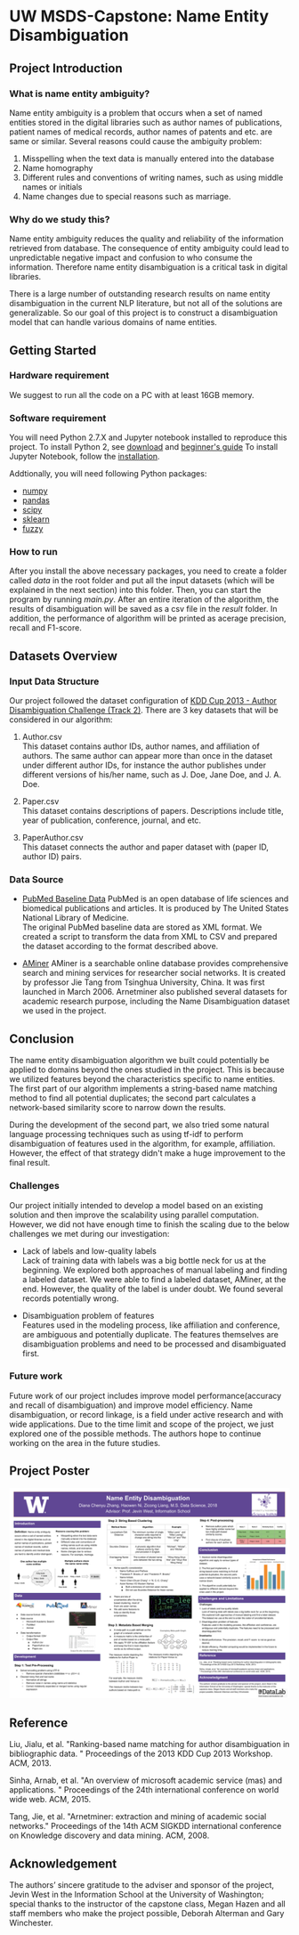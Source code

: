 # UW MSDS-Capstone: Name Entity Disambiguation
  
## Project Introduction
### What is name entity ambiguity?
  
Name entity ambiguity is a problem that occurs when a set of named entities stored in
the digital libraries such as author names of publications, patient names of medical records,
author names of patents and etc. are same or similar. Several reasons could cause the ambiguity problem: 
1. Misspelling when the text data is manually entered into the database
2. Name homography
3. Different rules and conventions of writing names, such as using middle names or initials
4. Name changes due to special reasons such as marriage. 

### Why do we study this?

Name entity ambiguity reduces the quality and reliability of the information retrieved from database. The consequence of
entity ambiguity could lead to unpredictable negative impact and confusion to who consume the information. Therefore name 
entity disambiguation is a critical task in digital libraries.

There is a large number of outstanding research results on name entity disambiguation in the current NLP literature, 
but not all of the solutions are generalizable. So our goal of this project is to construct a disambiguation model that 
can handle various domains of name entities.


## Getting Started
### Hardware requirement  
We suggest to run all the code on a PC with at least 16GB memory. 

### Software requirement
You will need Python 2.7.X and Jupyter notebook installed to reproduce this project. 
To install Python 2, see [download](https://www.python.org/downloads/) and [beginner's guide](https://www.python.org/about/gettingstarted/)
To install Jupyter Notebook, follow the [installation](http://jupyter.readthedocs.io/en/latest/install.html).

Addtionally, you will need following Python packages:
* [numpy](http://www.numpy.org/)
* [pandas](https://pandas.pydata.org/)
* [scipy](https://www.scipy.org/install.html)
* [sklearn](http://scikit-learn.org/stable/install.html)
* [fuzzy](https://pypi.python.org/pypi/Fuzzy)

### How to run
After you install the above necessary packages, you need to create a folder called *data* in the root folder and put all the input 
datasets (which will be explained in the next section) into this folder. Then, you can start the program by running 
*main.py*. After an entire iteration of the algorithm, the results of disambiguation will be saved as a csv file in the *result* folder. In addition, the performance of algorithm will be printed as acerage precision, recall and F1-score.

## Datasets Overview
### Input Data Structure
Our project followed the dataset configuration of [KDD Cup 2013 - Author Disambiguation Challenge (Track 2)](https://www.kaggle.com/c/kdd-cup-2013-author-disambiguation).
There are 3 key datasets that will be considered in our algorithm:

1. Author.csv  
This dataset contains author IDs, author names, and affiliation of authors. The same author can appear more 
than once in the dataset under different author IDs, for instance the author publishes under different versions of his/her name, such as 
J. Doe, Jane Doe, and J. A. Doe.

2. Paper.csv  
This dataset contains descriptions of papers. Descriptions include title, year of publication, conference, journal, and etc.

3. PaperAuthor.csv  
This dataset connects the author and paper dataset with (paper ID, author ID) pairs.

### Data Source
* [PubMed Baseline Data](https://drive.google.com/drive/folders/1VKfJJqTHUXBYUDY1Lpldp8shPHC0eXUW)
PubMed is an open database of life sciences and biomedical publications and articles. It is produced by The United States National Library of Medicine.<br />
The original PubMed baseline data are stored as XML format. We created a script to transform the data from XML to 
CSV and prepared the dataset according to the format described above.
  
* [AMiner](https://drive.google.com/drive/folders/1bx6YbxUGK1OX1yqx5oS4BV2UW-WeOBRp)
AMiner is a searchable online database provides comprehensive search and mining services for researcher social networks. It is created by professor Jie Tang from Tsinghua University, China. It was first launched in March 2006. Arnetminer also published several datasets for academic research purpose, including the Name Disambiguation dataset we used in the project.


## Conclusion
The name entity disambiguation algorithm we built could potentially be applied to domains beyond the ones studied in the project. This is because we utilized features beyond the characteristics specific to name entities. The first part of our algorithm implements a string-based name matching method to find all potential duplicates; the second part calculates a network-based similarity 
score to narrow down the results. 

During the development of the second part, we also tried some natural language processing techniques such as using
tf-idf to perform disambiguation of features used in the algorithm, for example, affiliation. However, the effect of that strategy didn't
make a huge improvement to the final result.

### Challenges
Our project initially intended to develop a model based on an existing solution and then improve the scalability using parallel computation. However, we did not have enough time to finish the scaling due to the below challenges we met during our investigation:

* Lack of labels and low-quality labels <br/>
Lack of training data with labels was a big bottle neck for us at the beginning. We explored both approaches of manual 
labeling and finding a labeled dataset. We were able to find a labeled dataset, AMiner, at the end. However, the quality of the label is under doubt. We found several records potentially wrong. 


* Disambiguation problem of features <br/>
Features used in the modeling process, like affiliation and conference, are ambiguous and potentially duplicate. 
The features themselves are disambiguation problems and need to be processed and disambiguated first. 

### Future work
Future work of our project includes improve model performance(accuracy and recall of disambiguation) and improve model efficiency. Name disambiguation, or record linkage, is a field under active research and with wide applications. Due to the time limit and scope of the project, we just explored one of the possible methods. The authors hope to continue working on the area in the future studies.


## Project Poster
![Project Poster](https://github.com/HWNi/MSDS-Capstone/blob/master/result/poster.png)

## Reference
Liu, Jialu, et al. "Ranking-based name matching for author disambiguation in bibliographic data.
" Proceedings of the 2013 KDD Cup 2013 Workshop. ACM, 2013.

Sinha, Arnab, et al. "An overview of microsoft academic service (mas) and applications.
" Proceedings of the 24th international conference on world wide web. ACM, 2015.

Tang, Jie, et al. "Arnetminer: extraction and mining of academic social networks." Proceedings of the 14th ACM SIGKDD international conference on Knowledge discovery and data mining. ACM, 2008.

## Acknowledgement
The authors’ sincere gratitude to the adviser and sponsor of the project, Jevin West in the Information School at the University of Washington; special thanks to the instructor of the capstone class, Megan Hazen and all staff members who make the project possible, Deborah Alterman and Gary Winchester.







